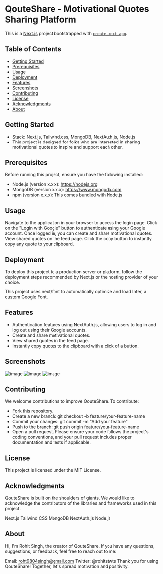 # QouteShare - Motivational Quotes Sharing Platform

This is a [Next.js](https://nextjs.org/) project bootstrapped with [`create-next-app`](https://github.com/vercel/next.js/tree/canary/packages/create-next-app).

## Table of Contents
- [Getting Started](#getting-started)
- [Prerequisites](#prerequisites)
- [Usage](#usage)
- [Deployment](#deployment)
- [Features](#features)
- [Screenshots](#screenshots)
- [Contributing](#contributing)
- [License](#license)
- [Acknowledgments](#acknowledgments)
- [About](#about)

## Getting Started
- Stack: Next.js, Tailwind.css, MongoDB, NextAuth.js, Node.js
- This project is designed for folks who are interested in sharing motivational quotes to inspire and support each other.

## Prerequisites
Before running this project, ensure you have the following installed:
- Node.js (version x.x.x): https://nodejs.org
- MongoDB (version x.x.x): https://www.mongodb.com
- npm (version x.x.x): This comes bundled with Node.js




## Usage
Navigate to the application in your browser to access the login page.
Click on the "Login with Google" button to authenticate using your Google account.
Once logged in, you can create and share motivational quotes.
View shared quotes on the feed page.
Click the copy button to instantly copy any quote to your clipboard.
## Deployment
To deploy this project to a production server or platform, follow the deployment steps recommended by Next.js or the hosting provider of your choice.

This project uses next/font to automatically optimize and load Inter, a custom Google Font.

 ## Features
- Authentication features using NextAuth.js, allowing users to log in and log out using their Google accounts.
- Create and share motivational quotes.
- View shared quotes in the feed page.
- Instantly copy quotes to the clipboard with a click of a button.
## Screenshots
![image](https://github.com/rohit-sama/QouteShare/assets/112627630/047b0acb-c8b7-491a-b878-9a0681f68cb1)
![image](https://github.com/rohit-sama/QouteShare/assets/112627630/9b115eec-411a-4c2f-bc32-fa328dd6a457)
![image](https://github.com/rohit-sama/QouteShare/assets/112627630/d0ba0e08-1d93-4226-89e3-9a43f4ac5490)


## Contributing
We welcome contributions to improve QouteShare. To contribute:

- Fork this repository.
- Create a new branch: git checkout -b feature/your-feature-name
- Commit your changes: git commit -m "Add your feature"
- Push to the branch: git push origin feature/your-feature-name
- Open a pull request.
Please ensure your code follows the project's coding conventions, and your pull request includes proper documentation and tests if applicable.

## License
This project is licensed under the MIT License.

## Acknowledgments
QouteShare is built on the shoulders of giants. We would like to acknowledge the contributors of the libraries and frameworks used in this project.

Next.js
Tailwind CSS
MongoDB
NextAuth.js
Node.js

## About
Hi, I'm Rohit Singh, the creator of QouteShare. If you have any questions, suggestions, or feedback, feel free to reach out to me:

Email: roht9804singh@gmail.com
Twitter: @rohitstwts
Thank you for using QouteShare! Together, let's spread motivation and positivity.
